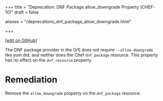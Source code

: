 +++
title = "Deprecation: DNF Package allow_downgrade Property (CHEF-10)"
draft = false

aliases = "/deprecations_dnf_package_allow_downgrade.html"


  
    
    
    
    
+++    

[\[edit on GitHub\]](https://github.com/chef/chef-web-docs/blob/master/content/deprecations_dnf_package_allow_downgrade.md)

<meta name="robots" content="noindex">

The DNF package provider in the O/S does not require `--allow-downgrade`
like yum did, and neither does the Chef `dnf_package` resource. This
property has no effect on the `dnf_resource` property.

Remediation
===========

Remove the `allow_downgrade` property on the `dnf_package` resource.
